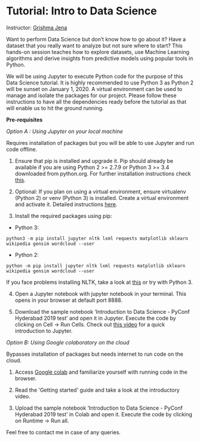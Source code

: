 # Tutorial: Intro to Data Science
Instructor: [Grishma Jena](https://gjena.github.io)

Want to perform Data Science but don’t know how to go about it? Have a dataset that you really want to analyze but not sure where to start? This hands-on session teaches how to explore datasets, use Machine Learning algorithms and derive insights from predictive models using popular tools in Python.

We will be using Jupyter to execute Python code for the purpose of this Data Science tutorial. It is highly recommended to use Python 3 as Python 2 will be sunset on January 1, 2020. A virtual environment can be used to manage and isolate the packages for our project. Please follow these instructions to have all the dependencies ready before the tutorial as that will enable us to hit the ground running.

__Pre-requisites__

*Option A : Using Jupyter on your local machine*

Requires installation of packages but you will be able to use Jupyter and run code offline.
1. Ensure that pip is installed and upgrade it. Pip should already be available if you are using Python 2 >= 2.7.9 or Python 3 >= 3.4 downloaded from python.org. For further installation instructions check [this](https://pip.pypa.io/en/stable/installing/).

2. Optional: If you plan on using a virtual environment, ensure virtualenv (Python 2) or venv (Python 3) is installed. Create a virtual environment and activate it. Detailed instructions [here](https://packaging.python.org/guides/installing-using-pip-and-virtual-environments/).

3. Install the required packages using pip:

  * Python 3: 

```
python3 -m pip install jupyter nltk lxml requests matplotlib sklearn
wikipedia gensim wordcloud --user
```

  * Python 2: 
```
python -m pip install jupyter nltk lxml requests matplotlib sklearn
wikipedia gensim wordcloud --user
```
If you face problems installing NLTK, take a look at [this](https://www.nltk.org/install.html) or try with Python 3.

4. Open a Jupyter notebook with jupyter notebook in your terminal. This opens in your browser at default port 8888.

5. Download the sample notebook ‘Introduction to Data Science - PyConf Hyderabad 2019 test’ and open it in Jupyter. Execute the code by clicking on Cell -> Run Cells. Check out [this video](https://www.youtube.com/watch?v=jZ952vChhuI) for a quick introduction to Jupyter.

*Option B: Using Google colaboratory on the cloud*

Bypasses installation of packages but needs internet to run code on the cloud. 

1. Access [Google colab](https://colab.research.google.com/notebooks/welcome.ipynb) and familiarize yourself with running code in the browser.

2. Read the 'Getting started' guide and take a look at the introductory video.

3. Upload the sample notebook ‘Introduction to Data Science - PyConf Hyderabad 2019 test’ in Colab and open it. Execute the 
code by clicking on Runtime -> Run all.

Feel free to contact me in case of any queries.

